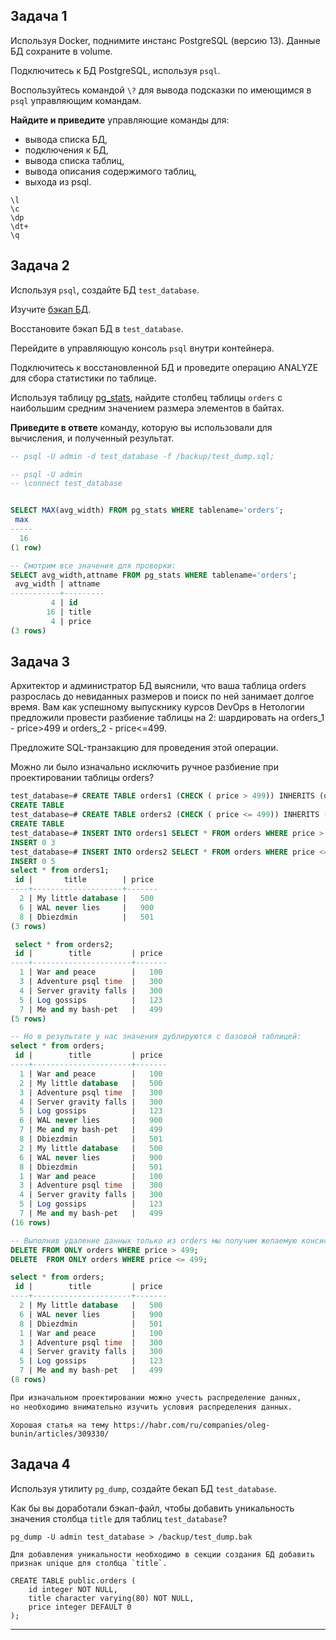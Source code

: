 ## Задача 1

Используя Docker, поднимите инстанс PostgreSQL (версию 13). Данные БД сохраните в volume.

Подключитесь к БД PostgreSQL, используя `psql`.

Воспользуйтесь командой `\?` для вывода подсказки по имеющимся в `psql` управляющим командам.

**Найдите и приведите** управляющие команды для:

- вывода списка БД,
- подключения к БД,
- вывода списка таблиц,
- вывода описания содержимого таблиц,
- выхода из psql.

```
\l
\c
\dp
\dt+
\q
```

## Задача 2

Используя `psql`, создайте БД `test_database`.

Изучите [бэкап БД](https://github.com/netology-code/virt-homeworks/tree/virt-11/06-db-04-postgresql/test_data).

Восстановите бэкап БД в `test_database`.

Перейдите в управляющую консоль `psql` внутри контейнера.

Подключитесь к восстановленной БД и проведите операцию ANALYZE для сбора статистики по таблице.

Используя таблицу [pg_stats](https://postgrespro.ru/docs/postgresql/12/view-pg-stats), найдите столбец таблицы `orders` 
с наибольшим средним значением размера элементов в байтах.

**Приведите в ответе** команду, которую вы использовали для вычисления, и полученный результат.

```SQL
-- psql -U admin -d test_database -f /backup/test_dump.sql;

-- psql -U admin
-- \connect test_database


SELECT MAX(avg_width) FROM pg_stats WHERE tablename='orders';
 max
-----
  16
(1 row)

-- Смотрим все значения для проверки:
SELECT avg_width,attname FROM pg_stats WHERE tablename='orders';
 avg_width | attname
-----------+---------
         4 | id
        16 | title
         4 | price
(3 rows)
```

## Задача 3

Архитектор и администратор БД выяснили, что ваша таблица orders разрослась до невиданных размеров и
поиск по ней занимает долгое время. Вам как успешному выпускнику курсов DevOps в Нетологии предложили
провести разбиение таблицы на 2: шардировать на orders_1 - price>499 и orders_2 - price<=499.

Предложите SQL-транзакцию для проведения этой операции.

Можно ли было изначально исключить ручное разбиение при проектировании таблицы orders?


```SQL
test_database=# CREATE TABLE orders1 (CHECK ( price > 499)) INHERITS (orders);
CREATE TABLE
test_database=# CREATE TABLE orders2 (CHECK ( price <= 499)) INHERITS (orders);
CREATE TABLE
test_database=# INSERT INTO orders1 SELECT * FROM orders WHERE price > 499;
INSERT 0 3
test_database=# INSERT INTO orders2 SELECT * FROM orders WHERE price <= 499;
INSERT 0 5
select * from orders1;
 id |       title        | price
----+--------------------+-------
  2 | My little database |   500
  6 | WAL never lies     |   900
  8 | Dbiezdmin          |   501
(3 rows)

 select * from orders2;
 id |        title         | price
----+----------------------+-------
  1 | War and peace        |   100
  3 | Adventure psql time  |   300
  4 | Server gravity falls |   300
  5 | Log gossips          |   123
  7 | Me and my bash-pet   |   499
(5 rows)

-- Но в результате у нас значения дублируются с базовой таблицей:
select * from orders;
 id |        title         | price
----+----------------------+-------
  1 | War and peace        |   100
  2 | My little database   |   500
  3 | Adventure psql time  |   300
  4 | Server gravity falls |   300
  5 | Log gossips          |   123
  6 | WAL never lies       |   900
  7 | Me and my bash-pet   |   499
  8 | Dbiezdmin            |   501
  2 | My little database   |   500
  6 | WAL never lies       |   900
  8 | Dbiezdmin            |   501
  1 | War and peace        |   100
  3 | Adventure psql time  |   300
  4 | Server gravity falls |   300
  5 | Log gossips          |   123
  7 | Me and my bash-pet   |   499
(16 rows)

-- Выполнив удаление данных только из orders мы получим желаемую консистентность:
DELETE FROM ONLY orders WHERE price > 499;
DELETE  FROM ONLY orders WHERE price <= 499;

select * from orders;
 id |        title         | price
----+----------------------+-------
  2 | My little database   |   500
  6 | WAL never lies       |   900
  8 | Dbiezdmin            |   501
  1 | War and peace        |   100
  3 | Adventure psql time  |   300
  4 | Server gravity falls |   300
  5 | Log gossips          |   123
  7 | Me and my bash-pet   |   499
(8 rows)

При изначальном проектировании можно учесть распределение данных,
но необходимо внимательно изучить условия распределения данных.
```
```
Хорошая статья на тему https://habr.com/ru/companies/oleg-bunin/articles/309330/
```

## Задача 4

Используя утилиту `pg_dump`, создайте бекап БД `test_database`.

Как бы вы доработали бэкап-файл, чтобы добавить уникальность значения столбца `title` для таблиц `test_database`?

```
pg_dump -U admin test_database > /backup/test_dump.bak

Для добавления уникальности необходимо в секции создания БД добавить признак unique для столбца `title`.

CREATE TABLE public.orders (
    id integer NOT NULL,
    title character varying(80) NOT NULL,
    price integer DEFAULT 0
);

```

---
